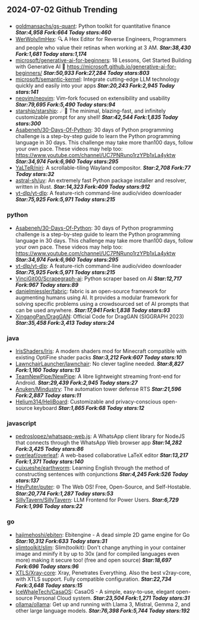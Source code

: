 ## 2024-07-02 Github Trending

### 
* [goldmansachs/gs-quant](https://github.com/goldmansachs/gs-quant): Python toolkit for quantitative finance ***Star:4,958 Fork:664 Today stars:460***
* [WerWolv/ImHex](https://github.com/WerWolv/ImHex): 🔍 A Hex Editor for Reverse Engineers, Programmers and people who value their retinas when working at 3 AM. ***Star:38,430 Fork:1,681 Today stars:1,174***
* [microsoft/generative-ai-for-beginners](https://github.com/microsoft/generative-ai-for-beginners): 18 Lessons, Get Started Building with Generative AI 🔗 https://microsoft.github.io/generative-ai-for-beginners/ ***Star:50,933 Fork:27,284 Today stars:803***
* [microsoft/semantic-kernel](https://github.com/microsoft/semantic-kernel): Integrate cutting-edge LLM technology quickly and easily into your apps ***Star:20,243 Fork:2,945 Today stars:141***
* [neovim/neovim](https://github.com/neovim/neovim): Vim-fork focused on extensibility and usability ***Star:79,695 Fork:5,490 Today stars:94***
* [starship/starship](https://github.com/starship/starship): ☄🌌️ The minimal, blazing-fast, and infinitely customizable prompt for any shell! ***Star:42,544 Fork:1,835 Today stars:300***
* [Asabeneh/30-Days-Of-Python](https://github.com/Asabeneh/30-Days-Of-Python): 30 days of Python programming challenge is a step-by-step guide to learn the Python programming language in 30 days. This challenge may take more than100 days, follow your own pace. These videos may help too: https://www.youtube.com/channel/UC7PNRuno1rzYPb1xLa4yktw ***Star:34,974 Fork:6,960 Today stars:295***
* [YaLTeR/niri](https://github.com/YaLTeR/niri): A scrollable-tiling Wayland compositor. ***Star:2,708 Fork:77 Today stars:32***
* [astral-sh/uv](https://github.com/astral-sh/uv): An extremely fast Python package installer and resolver, written in Rust. ***Star:14,323 Fork:409 Today stars:912***
* [yt-dlp/yt-dlp](https://github.com/yt-dlp/yt-dlp): A feature-rich command-line audio/video downloader ***Star:75,925 Fork:5,971 Today stars:215***

### python
* [Asabeneh/30-Days-Of-Python](https://github.com/Asabeneh/30-Days-Of-Python): 30 days of Python programming challenge is a step-by-step guide to learn the Python programming language in 30 days. This challenge may take more than100 days, follow your own pace. These videos may help too: https://www.youtube.com/channel/UC7PNRuno1rzYPb1xLa4yktw ***Star:34,974 Fork:6,960 Today stars:295***
* [yt-dlp/yt-dlp](https://github.com/yt-dlp/yt-dlp): A feature-rich command-line audio/video downloader ***Star:75,925 Fork:5,971 Today stars:215***
* [VinciGit00/Scrapegraph-ai](https://github.com/VinciGit00/Scrapegraph-ai): Python scraper based on AI ***Star:12,717 Fork:967 Today stars:89***
* [danielmiessler/fabric](https://github.com/danielmiessler/fabric): fabric is an open-source framework for augmenting humans using AI. It provides a modular framework for solving specific problems using a crowdsourced set of AI prompts that can be used anywhere. ***Star:17,941 Fork:1,838 Today stars:93***
* [XingangPan/DragGAN](https://github.com/XingangPan/DragGAN): Official Code for DragGAN (SIGGRAPH 2023) ***Star:35,458 Fork:3,413 Today stars:24***

### java
* [IrisShaders/Iris](https://github.com/IrisShaders/Iris): A modern shaders mod for Minecraft compatible with existing OptiFine shader packs ***Star:3,212 Fork:607 Today stars:10***
* [LawnchairLauncher/lawnchair](https://github.com/LawnchairLauncher/lawnchair): No clever tagline needed. ***Star:8,827 Fork:1,160 Today stars:13***
* [TeamNewPipe/NewPipe](https://github.com/TeamNewPipe/NewPipe): A libre lightweight streaming front-end for Android. ***Star:29,439 Fork:2,945 Today stars:27***
* [Anuken/Mindustry](https://github.com/Anuken/Mindustry): The automation tower defense RTS ***Star:21,596 Fork:2,887 Today stars:11***
* [Helium314/HeliBoard](https://github.com/Helium314/HeliBoard): Customizable and privacy-conscious open-source keyboard ***Star:1,865 Fork:68 Today stars:12***

### javascript
* [pedroslopez/whatsapp-web.js](https://github.com/pedroslopez/whatsapp-web.js): A WhatsApp client library for NodeJS that connects through the WhatsApp Web browser app ***Star:14,282 Fork:3,425 Today stars:86***
* [overleaf/overleaf](https://github.com/overleaf/overleaf): A web-based collaborative LaTeX editor ***Star:13,217 Fork:1,371 Today stars:140***
* [cuixueshe/earthworm](https://github.com/cuixueshe/earthworm): Learning English through the method of constructing sentences with conjunctions ***Star:4,245 Fork:526 Today stars:137***
* [HeyPuter/puter](https://github.com/HeyPuter/puter): 🌐 The Web OS! Free, Open-Source, and Self-Hostable. ***Star:20,774 Fork:1,287 Today stars:53***
* [SillyTavern/SillyTavern](https://github.com/SillyTavern/SillyTavern): LLM Frontend for Power Users. ***Star:6,729 Fork:1,996 Today stars:22***

### go
* [hajimehoshi/ebiten](https://github.com/hajimehoshi/ebiten): Ebitengine - A dead simple 2D game engine for Go ***Star:10,312 Fork:633 Today stars:31***
* [slimtoolkit/slim](https://github.com/slimtoolkit/slim): Slim(toolkit): Don't change anything in your container image and minify it by up to 30x (and for compiled languages even more) making it secure too! (free and open source) ***Star:18,697 Fork:696 Today stars:96***
* [XTLS/Xray-core](https://github.com/XTLS/Xray-core): Xray, Penetrates Everything. Also the best v2ray-core, with XTLS support. Fully compatible configuration. ***Star:22,734 Fork:3,648 Today stars:15***
* [IceWhaleTech/CasaOS](https://github.com/IceWhaleTech/CasaOS): CasaOS - A simple, easy-to-use, elegant open-source Personal Cloud system. ***Star:23,504 Fork:1,271 Today stars:31***
* [ollama/ollama](https://github.com/ollama/ollama): Get up and running with Llama 3, Mistral, Gemma 2, and other large language models. ***Star:76,398 Fork:5,744 Today stars:192***
